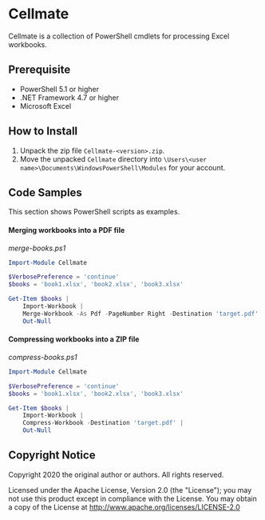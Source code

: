 # Cellmate

Cellmate is a collection of PowerShell cmdlets for processing Excel workbooks.

## Prerequisite
* PowerShell 5.1 or higher
* .NET Framework 4.7 or higher
* Microsoft Excel

## How to Install

1. Unpack the zip file `Cellmate-<version>.zip`.
2. Move the unpacked `Cellmate` directory into `\Users\<user name>\Documents\WindowsPowerShell\Modules` for your account.

## Code Samples

This section shows PowerShell scripts as examples.

#### Merging workbooks into a PDF file
_merge-books.ps1_
```powershell
Import-Module Cellmate

$VerbosePreference = 'continue'
$books = 'book1.xlsx', 'book2.xlsx', 'book3.xlsx'

Get-Item $books |
    Import-Workbook |
    Merge-Workbook -As Pdf -PageNumber Right -Destination 'target.pdf' |
    Out-Null
```

#### Compressing workbooks into a ZIP file
_compress-books.ps1_
```powershell
Import-Module Cellmate

$VerbosePreference = 'continue'
$books = 'book1.xlsx', 'book2.xlsx', 'book3.xlsx'

Get-Item $books |
    Import-Workbook |
    Compress-Workbook -Destination 'target.pdf' |
    Out-Null
```

## Copyright Notice
Copyright 2020 the original author or authors. All rights reserved.

Licensed under the Apache License, Version 2.0 (the "License");
you may not use this product except in compliance with the License.
You may obtain a copy of the License at
<http://www.apache.org/licenses/LICENSE-2.0>
